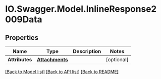 # IO.Swagger.Model.InlineResponse2009Data
## Properties

Name | Type | Description | Notes
------------ | ------------- | ------------- | -------------
**Attributes** | [**Attachments**](Attachments.md) |  | [optional] 

[[Back to Model list]](../README.md#documentation-for-models) [[Back to API list]](../README.md#documentation-for-api-endpoints) [[Back to README]](../README.md)


